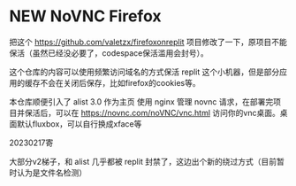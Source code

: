 # NEW NoVNC Firefox

把这个 https://github.com/valetzx/firefoxonreplit 项目修改了一下，原项目不能保活（虽然已经没必要了，codespace保活滥用会封号）。

这个仓库的内容可以使用频繁访问域名的方式保活 replit 这个小机器，但是部分应用的缓存不会在关闭后保存，比如firefox的cookies等。

本仓库顺便引入了 alist 3.0 作为主页 使用 nginx 管理 novnc 请求，在部署完项目并保活后，可以在 https://novnc.com/noVNC/vnc.html 访问你的vnc桌面。桌面默认fluxbox，可以自行换成xface等

20230217寄

大部分v2梯子，和 alist 几乎都被 replit 封禁了，这边出个新的绕过方式（目前暂时认为是文件名检测）
